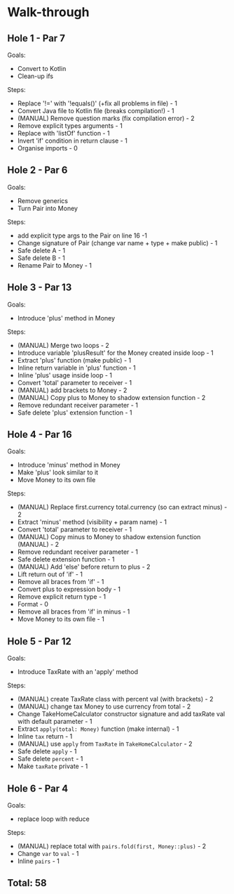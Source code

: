 # Walk-through

## Hole 1 - Par 7

Goals:
- Convert to Kotlin
- Clean-up ifs

Steps:
- Replace '!=' with '!equals()' (+fix all problems in file) - 1
- Convert Java file to Kotlin file (breaks compilation!) - 1
- (MANUAL) Remove question marks (fix compilation error) - 2
- Remove explicit types arguments - 1 
- Replace with 'listOf' function - 1
- Invert 'if' condition in return clause - 1
- Organise imports - 0

## Hole 2 - Par 6

Goals:
- Remove generics
- Turn Pair into Money

Steps:
- add explicit type args to the Pair on line 16 -1 
- Change signature of Pair (change var name + type + make public) - 1
- Safe delete A - 1
- Safe delete B - 1
- Rename Pair to Money - 1


## Hole 3 - Par 13

Goals:
- Introduce 'plus' method in Money

Steps:
- (MANUAL) Merge two loops - 2
- Introduce variable 'plusResult' for the Money created inside loop - 1
- Extract 'plus' function (make public) - 1
- Inline return variable in 'plus' function - 1
- Inline 'plus' usage inside loop - 1
- Convert 'total' parameter to receiver - 1
- (MANUAL) add brackets to Money - 2 
- (MANUAL) Copy plus to Money to shadow extension function - 2
- Remove redundant receiver parameter - 1
- Safe delete 'plus' extension function - 1


## Hole 4 - Par 16

Goals:
- Introduce 'minus' method in Money
- Make 'plus' look similar to it
- Move Money to its own file

Steps:
- (MANUAL) Replace first.currency total.currency (so can extract minus) - 2
- Extract 'minus' method (visibility + param name) - 1
- Convert 'total' parameter to receiver - 1
- (MANUAL) Copy minus to Money to shadow extension function (MANUAL) - 2
- Remove redundant receiver parameter - 1
- Safe delete extension function - 1
- (MANUAL) Add 'else' before return to plus - 2
- Lift return out of 'if' - 1
- Remove all braces from 'if' - 1
- Convert plus to expression body - 1
- Remove explicit return type - 1
- Format - 0
- Remove all braces from 'if' in minus - 1
- Move Money to its own file - 1


## Hole 5 - Par 12

Goals:
- Introduce TaxRate with an 'apply' method

Steps:
- (MANUAL) create TaxRate class with percent val (with brackets) - 2
- (MANUAL) change tax Money to use currency from total - 2
- Change TakeHomeCalculator constructor signature and add taxRate val with default parameter - 1
- Extract `apply(total: Money)` function (make internal) - 1
- Inline `tax` return - 1
- (MANUAL) use `apply` from `TaxRate` in `TakeHomeCalculator` - 2 
- Safe delete `apply` - 1
- Safe delete `percent` - 1
- Make `taxRate` private - 1


## Hole 6 - Par 4

Goals:
- replace loop with reduce

Steps:
- (MANUAL) replace total with `pairs.fold(first, Money::plus)` - 2
- Change `var` to `val` - 1
- Inline `pairs` - 1


## Total: 58
